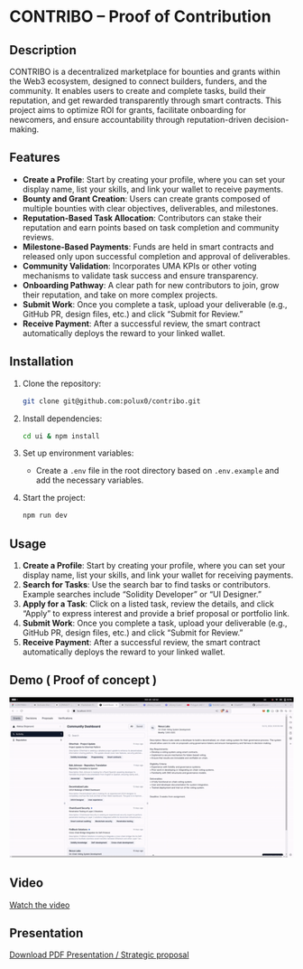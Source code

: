 # CONTRIBO – Proof of Contribution

## Description
CONTRIBO is a decentralized marketplace for bounties and grants within the Web3 ecosystem, designed to connect builders, funders, and the community. It enables users to create and complete tasks, build their reputation, and get rewarded transparently through smart contracts. This project aims to optimize ROI for grants, facilitate onboarding for newcomers, and ensure accountability through reputation-driven decision-making.

## Features
- **Create a Profile**: Start by creating your profile, where you can set your display name, list your skills, and link your wallet to receive payments.
- **Bounty and Grant Creation**: Users can create grants composed of multiple bounties with clear objectives, deliverables, and milestones.
- **Reputation-Based Task Allocation**: Contributors can stake their reputation and earn points based on task completion and community reviews.
- **Milestone-Based Payments**: Funds are held in smart contracts and released only upon successful completion and approval of deliverables.
- **Community Validation**: Incorporates UMA KPIs or other voting mechanisms to validate task success and ensure transparency.
- **Onboarding Pathway**: A clear path for new contributors to join, grow their reputation, and take on more complex projects.
- **Submit Work**: Once you complete a task, upload your deliverable (e.g., GitHub PR, design files, etc.) and click “Submit for Review.”
- **Receive Payment**: After a successful review, the smart contract automatically deploys the reward to your linked wallet.

## Installation
1. Clone the repository:
    ```bash
    git clone git@github.com:polux0/contribo.git
    ```
2. Install dependencies:
    ```bash
    cd ui & npm install
    ```
3. Set up environment variables:
    - Create a `.env` file in the root directory based on `.env.example` and add the necessary variables.

4. Start the project:
    ```bash
    npm run dev
    ```

## Usage
1. **Create a Profile**: Start by creating your profile, where you can set your display name, list your skills, and link your wallet for receiving payments.
2. **Search for Tasks**: Use the search bar to find tasks or contributors. Example searches include “Solidity Developer” or “UI Designer.”
3. **Apply for a Task**: Click on a listed task, review the details, and click “Apply” to express interest and provide a brief proposal or portfolio link.
4. **Submit Work**: Once you complete a task, upload your deliverable (e.g., GitHub PR, design files, etc.) and click “Submit for Review.”
5. **Receive Payment**: After a successful review, the smart contract automatically deploys the reward to your linked wallet.

## Demo ( Proof of concept )

![Demo](Contribo-proof-of-concept.gif)

## Video

[Watch the video](https://www.loom.com/share/b7282966c6c14ad9957a9f6181789d66?sid=39338261-1be2-4049-8aca-c0d0ffabf59f)

## Presentation

[Download PDF Presentation / Strategic proposal](Contribo-strategic-proposal.pdf)